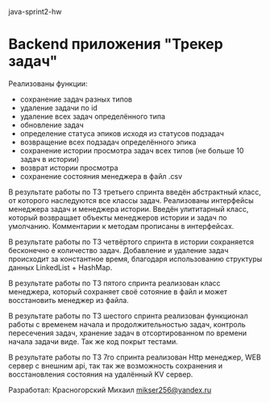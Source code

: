 java-sprint2-hw

# Backend приложения "Трекер задач"

Реализованы функции:
- сохранение задач разных типов
- удаление задачи по id
- удаление всех задач определённого типа
- обновление задач
- определение статуса эпиков исходя из статусов подзадач
- возвращение всех подзадач определённого эпика
- сохранение истории просмотра задач всех типов (не больше 10 задач в истории)
- возврат истории просмотра
- сохранение состояния менеджера в файл .csv

В результате работы по ТЗ третьего спринта введён абстрактный класс, от которого наследуются все классы задач.
Реализованы интерфейсы менеджера задач и менеджера истории.
Введён улититарный класс, который возвращает объекты менеджеров истории и задач по умолчанию.
Комментарии к методам прописаны в интерфейсах.

В результате работы по ТЗ четвёртого спринта в истории сохраняется бесконечно е количество задач.
Добавление и удаление задач происходит за константное время, благодаря использованию структуры данных
LinkedList + HashMap.

В результате работы по ТЗ пятого спринта реализован класс менеджера, который сохраняет своё сотояние в файл и 
может восстановить менеджер из файла.

В результате работы по ТЗ шестого спринта реализован функционал работы с временем начала и продолжительностью задач,
контроль пересечения задач, хранение задач в отсортированном по времени начала задачи виде. Так же код покрыт тестами.

В результате работы по ТЗ 7го спринта реализован Http менеджер, WEB сервер с внешним api,  так так же возможность сохранения
и восстановления состояния на удалённый KV сервер.

Разработал: Красногорский Михаил mikser256@yandex.ru